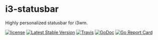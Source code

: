 i3-statusbar
============

Highly personalized statusbar for i3wm.

[![license](https://img.shields.io/github/license/svenwltr/i3-statusbar.svg?maxAge=2592000?style=flat)](https://github.com/svenwltr/i3-statusbar/blob/master/LICENSE)
[![Latest Stable Version](https://img.shields.io/github/release/svenwltr/i3-statusbar.svg?style=flat)](https://github.com/svenwltr/i3-statusbar/releases)
[![Travis](https://img.shields.io/travis/svenwltr/i3-statusbar/master.svg?maxAge=2592000)](https://travis-ci.org/svenwltr/i3-statusbar/branches)
[![GoDoc](https://godoc.org/github.com/svenwltr/i3-statusbar?status.png)](https://godoc.org/github.com/svenwltr/i3-statusbar)
[![Go Report Card](https://goreportcard.com/badge/svenwltr/i3-statusbar)](http://goreportcard.com/report/svenwltr/i3-statusbar)
